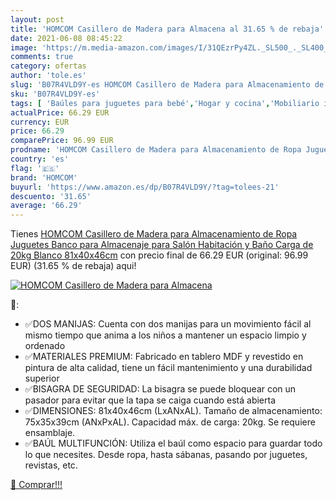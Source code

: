 ```yaml
---
layout: post
title: 'HOMCOM Casillero de Madera para Almacena al 31.65 % de rebaja'
date: 2021-06-08 08:45:22
image: 'https://m.media-amazon.com/images/I/31QEzrPy4ZL._SL500_._SL400_.jpg'
comments: true
category: ofertas
author: 'tole.es'
slug: 'B07R4VLD9Y-es HOMCOM Casillero de Madera para Almacenamiento de Ropa...'
sku: 'B07R4VLD9Y-es'
tags: [ 'Baúles para juguetes para bebé','Hogar y cocina','Mobiliario infantil','Muebles de hogar','homcom','juguetes', ]
actualPrice: 66.29 EUR
currency: EUR
price: 66.29
comparePrice: 96.99 EUR
prodname: 'HOMCOM Casillero de Madera para Almacenamiento de Ropa Juguetes Banco para Almacenaje para Salón Habitación y Baño Carga de 20kg Blanco 81x40x46cm'
country: 'es'
flag: '🇪🇸'
brand: 'HOMCOM'
buyurl: 'https://www.amazon.es/dp/B07R4VLD9Y/?tag=tolees-21'
descuento: '31.65'
average: '66.29'
---
```


Tienes [HOMCOM Casillero de Madera para Almacenamiento de Ropa Juguetes Banco para Almacenaje para Salón Habitación y Baño Carga de 20kg Blanco 81x40x46cm](https://www.amazon.es/dp/B07R4VLD9Y/?tag=tolees-21) con precio final de  66.29 EUR (original: 96.99 EUR) (31.65 %  de rebaja) aqui!

[![HOMCOM Casillero de Madera para Almacena](https://m.media-amazon.com/images/I/31QEzrPy4ZL._SL500_._SL400_.jpg)](https://www.amazon.es/dp/B07R4VLD9Y/?tag=tolees-21)

🔎:

- ✅DOS MANIJAS: Cuenta con dos manijas para un movimiento fácil al mismo tiempo que anima a los niños a mantener un espacio limpio y ordenado
- ✅MATERIALES PREMIUM: Fabricado en tablero MDF y revestido en pintura de alta calidad, tiene un fácil mantenimiento y una durabilidad superior
- ✅BISAGRA DE SEGURIDAD: La bisagra se puede bloquear con un pasador para evitar que la tapa se caiga cuando está abierta
- ✅DIMENSIONES: 81x40x46cm (LxANxAL). Tamaño de almacenamiento: 75x35x39cm (ANxPxAL). Capacidad máx. de carga: 20kg. Se requiere ensamblaje.
- ✅BAÚL MULTIFUNCIÓN: Utiliza el baúl como espacio para guardar todo lo que necesites. Desde ropa, hasta sábanas, pasando por juguetes, revistas, etc.

[🛒 Comprar!!!](https://www.amazon.es/dp/B07R4VLD9Y/?tag=tolees-21)
